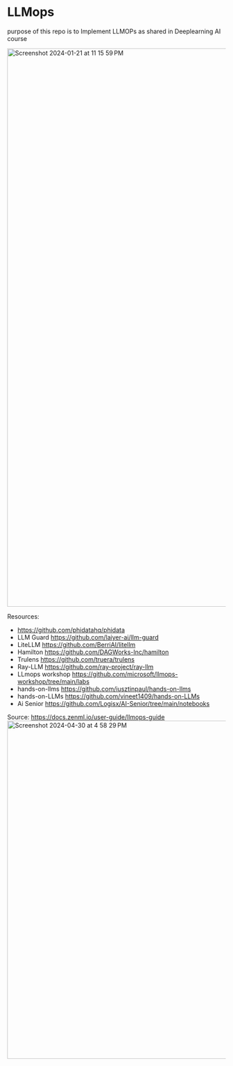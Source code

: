 # LLMops
purpose of this repo is to Implement LLMOPs as shared in Deeplearning AI course

<img width="1288" alt="Screenshot 2024-01-21 at 11 15 59 PM" src="https://github.com/andysingal/LLMops/assets/20493493/18755254-f99c-4875-83d7-07c23a5e2bb0">

Resources:
- https://github.com/phidatahq/phidata
- LLM Guard https://github.com/laiyer-ai/llm-guard
- LiteLLM https://github.com/BerriAI/litellm
- Hamilton https://github.com/DAGWorks-Inc/hamilton
- Trulens https://github.com/truera/trulens
- Ray-LLM https://github.com/ray-project/ray-llm 
- LLmops workshop https://github.com/microsoft/llmops-workshop/tree/main/labs
- hands-on-llms https://github.com/iusztinpaul/hands-on-llms
- hands-on-LLMs https://github.com/vineet1409/hands-on-LLMs
- Ai Senior https://github.com/Logisx/AI-Senior/tree/main/notebooks

Source: https://docs.zenml.io/user-guide/llmops-guide 
<img width="780" alt="Screenshot 2024-04-30 at 4 58 29 PM" src="https://github.com/andysingal/LLMops/assets/20493493/cb83d302-fc06-4801-8108-aa1940800526">
